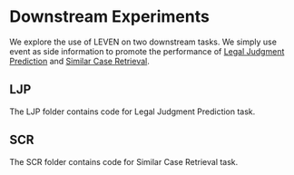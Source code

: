 # Downstream Experiments
We explore the use of LEVEN on two downstream tasks. We simply use event as side information to promote the performance of [Legal Judgment Prediction](https://arxiv.org/pdf/1807.02478.pdf) and [Similar Case Retrieval](http://www.thuir.cn/group/~YQLiu/publications/SIGIR2021Ma.pdf).

## LJP

The LJP folder contains code for Legal Judgment Prediction task.

## SCR

The SCR folder contains code for Similar Case Retrieval task.